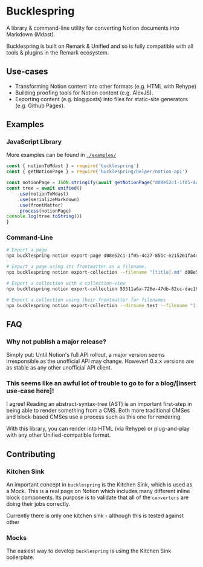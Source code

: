 # Bucklespring
A library & command-line utility for converting Notion documents into Markdown (Mdast).

Bucklespring is built on Remark & Unified and so is fully compatible with all tools & plugins in the Remark ecosystem.

## Use-cases
- Transforming Notion content into other formats (e.g. HTML with Rehype)
- Building proofing tools for Notion content (e.g. AlexJS).
- Exporting content (e.g. blog posts) into files for static-site generators (e.g. Github Pages).

## Examples

### JavaScript Library
More examples can be found in [`./examples/`](./examples)

```javascript
const { notionToMdast } = require('bucklespring')
const { getNotionPage } = require('bucklespring/helper/notion-api')

const notionPage = JSON.stringify(await getNotionPage("d08e52c1-1f05-4c27-85bc-e215261fa4dd"))
const tree = await unified()
    .use(notionToMdast)
    .use(serializeMarkdown)
    .use(frontMatter)
    .process(notionPage)
console.log(tree.toString())
}
```

### Command-Line
```bash
# Export a page
npx bucklespring notion export-page d08e52c1-1f05-4c27-85bc-e215261fa4dd

# Export a page using its frontmatter as a filename.
npx bucklespring notion export-collection --filename "[title].md" d08e52c1-1f05-4c27-85bc-e215261fa4dd

# Export a collection with a collection-view
npx bucklespring notion export-collection 53511a6a-726e-47db-82cc-dac166f31466 91d6a116-7f4f-44d3-ba10-6f96267da034

# Export a collection using their frontmatter for filenames
npx bucklespring notion export-collection --dirname test --filename "[id].md" 53511a6a-726e-47db-82cc-dac166f31466 91d6a116-7f4f-44d3-ba10-6f96267da034
```

## FAQ

### Why not publish a major release?
Simply put: Until Notion's full API rollout, a major version seems irresponsible as the unofficial API may change.
However!  0.x.x versions are as stable as any other unofficial API client.

### This seems like an awful lot of trouble to go to for a blog/[insert use-case here]!
I agree!
Reading an abstract-syntax-tree (AST) is an important first-step in being able to render something from a CMS.
Both more traditional CMSes and block-based CMSes use a process such as this one for rendering.

With this library, you can render into HTML (via Rehype) or plug-and-play with any other Unified-compatible format.

## Contributing

### Kitchen Sink
An important concept in `bucklespring` is the Kitchen Sink, which is used as a Mock.
This is a real page on Notion which includes many different inline block components.
Its purpose is to validate that all of the `converters` are doing their jobs correctly.

Currently there is only one kitchen sink - although this is tested against other 

### Mocks
The easiest way to develop `bucklespring` is using the Kitchen Sink boilerplate.
